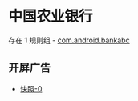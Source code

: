 # 中国农业银行

存在 1 规则组 - [com.android.bankabc](/src/apps/com.android.bankabc.ts)

## 开屏广告

- [快照-0](https://i.gkd.li/import/14179381)
